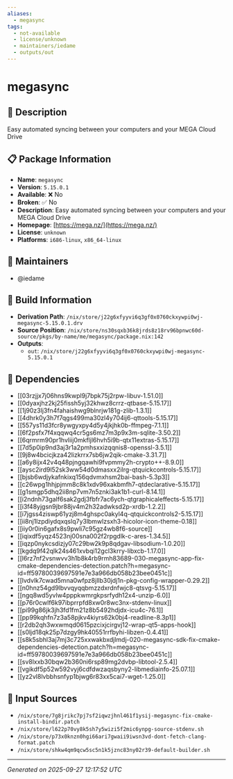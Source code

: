 ```yaml
---
aliases:
  - megasync
tags:
  - not-available
  - license/unknown
  - maintainers/iedame
  - outputs/out
---
```


# megasync

## 📝 Description

Easy automated syncing between your computers and your MEGA Cloud Drive

## 📋 Package Information

- **Name**: `megasync`
- **Version**: `5.15.0.1`
- **Available**: ❌ No
- **Broken**: ✅ No
- **Description**: Easy automated syncing between your computers and your MEGA Cloud Drive
- **Homepage**: [https://mega.nz/](https://mega.nz/)
- **License**: `unknown`
- **Platforms**: `i686-linux`, `x86_64-linux`
## 👥 Maintainers

- @iedame


## 🔧 Build Information

- **Derivation Path**: `/nix/store/j22g6xfyyvi6q3gf0x0760ckxywpi0wj-megasync-5.15.0.1.drv`
- **Source Position**: `/nix/store/ns30sqxb36k8jrds8z18rv96bpnwc60d-source/pkgs/by-name/me/megasync/package.nix:142`
- **Outputs**:
  - `out`:  `/nix/store/j22g6xfyyvi6q3gf0x0760ckxywpi0wj-megasync-5.15.0.1`

## 🔗 Dependencies

- [[03rzjjx7j06hns9kwpl9j7bpk75j2rpw-libuv-1.51.0]]
- [[0dyaxjhz2kj25fissh5yj32khwz8crrz-qtbase-5.15.17]]
- [[1j90z3lj3fn4fahaishwg9blnrjw181g-zlib-1.3.1]]
- [[4dhrk0y3h7f7qgs499ma30zl4y704ij6-qttools-5.15.17]]
- [[557ys11d3fcr8ywgyxpy4d5y4jkjhk0b-ffmpeg-7.1.1]]
- [[6f2psfx7f4xqqwq4cr5gs6mz7m3p9x3m-sqlite-3.50.2]]
- [[6qrmrm90pr1hvliij0mkfljl6hvh5i9b-qtx11extras-5.15.17]]
- [[7d5p0ip9nd3aj3r1a2pmhsxxizqqnis8-openssl-3.5.1]]
- [[9j8w4bcicjkza42lizkrrx7sb6jw2qik-cmake-3.31.7]]
- [[a6y8ijx42v4q48pjngqawhi9fvpmmy2h-crypto++-8.9.0]]
- [[aysc2ird9l52sk3ww54d0dmasxx2ilrg-qtquickcontrols-5.15.17]]
- [[bjsb6wdjykafnkixq156qdvmxhsm2bai-bash-5.3p3]]
- [[c26wpg1hhjpjmm8c8k1xdv96xakbmfh7-qtdeclarative-5.15.17]]
- [[g1smgp5dhq2ii8np7vm7n5znki3ak1b1-curl-8.14.1]]
- [[i2ndnh73galf6sak2gdj3fbfr7ac6ych-qtgraphicaleffects-5.15.17]]
- [[i3f48yjgsn9jbr88jv4m2h32adwksd2p-xrdb-1.2.2]]
- [[i7jgss4ziswp61yzj8m4ghspc0akyl4q-qtquickcontrols2-5.15.17]]
- [[ii8nj1lzpdiydqxqslq7y3lbmwlzsxh3-hicolor-icon-theme-0.18]]
- [[iiy0r0in6gafx8s9pwli7c95gz4wb8f6-source]]
- [[iqixdf5yqz4523nj00sna002f2rpgdlk-c-ares-1.34.5]]
- [[iqzp0nykcsdizjy07c29bw2k9p8qdgav-libsodium-1.0.20]]
- [[kgdq9f42qlk24s461xvbqi12gcl3krry-libxcb-1.17.0]]
- [[l6rz7nf2vsnwvv3h1b8k4rb9rmh83689-030-megasync-app-fix-cmake-dependencies-detection.patch?h=megasync-id=ff59780039697591e7e3a966db058b23bee0451c]]
- [[lvdvlk7cwad5mna0wfpz8jllb30jdj1n-pkg-config-wrapper-0.29.2]]
- [[n0hnz54gd9lbvvqyqqbmzzdxrdnfwjc8-qtsvg-5.15.17]]
- [[ngq8wd5yvlw4pppkwmrgkpsrfydh12x4-unzip-6.0]]
- [[p76r0cwlf6k97ibprrpfd8xw0r8wc3nx-stdenv-linux]]
- [[pi99g86jk3jh3fd1fm21z8b5492hdjdx-icu4c-76.1]]
- [[pp99kqhfn7z3a58pjkv4kiyrs62k0bj4-readline-8.3p1]]
- [[r2db2qh3wxwmqd0615pzcixjcirgvj12-wrap-qt5-apps-hook]]
- [[s0ljd18qk25p7dzgy9hk40551rrfbyhi-libzen-0.4.41]]
- [[s8k5sbhl3aj7mj3c725xxwakbxdjlmdj-020-megasync-sdk-fix-cmake-dependencies-detection.patch?h=megasync-id=ff59780039697591e7e3a966db058b23bee0451c]]
- [[sv8lxxb30bqw2b360ni6rsp89mg2dvbp-libtool-2.5.4]]
- [[vgikdf5p52w592vyj6cdfdwzaqsbyny2-libmediainfo-25.07.1]]
- [[yz2vl8lvbbhsnfyp1bjwg6r83xx5cai7-wget-1.25.0]]

## 📁 Input Sources

- `/nix/store/7g8jrikc7pj7sf2iqwzjhnl461f1ysij-megasync-fix-cmake-install-bindir.patch`
- `/nix/store/l622p70vy8k5sh7y5wizi5f2mic6ynpg-source-stdenv.sh`
- `/nix/store/p73x0knzn0hgi66ari7gwaii9iwsn3vd-dont-fetch-clang-format.patch`
- `/nix/store/shkw4qm9qcw5sc5n1k5jznc83ny02r39-default-builder.sh`

---
*Generated on 2025-09-27 12:17:52 UTC*
